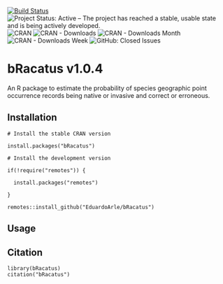 [![Build Status](https://travis-ci.org/EduardoArle/bRacatus.svg?branch=master)](https://travis-ci.org/EduardoArle/bRacatus)
![Project Status: Active – The project has reached a stable, usable state and is being actively developed.](https://www.repostatus.org/badges/latest/active.svg)
![CRAN](https://www.r-pkg.org/badges/version/bRacatus)
![CRAN - Downloads](http://cranlogs.r-pkg.org/badges/grand-total/bRacatus?color=ff69b4)
![CRAN - Downloads Month](http://cranlogs.r-pkg.org/badges/bRacatus)
![CRAN - Downloads Week](http://cranlogs.r-pkg.org/badges/last-week/bRacatus?color=orange)
![GitHub: Closed Issues](https://img.shields.io/github/issues-closed-raw/EduardoArle/bRacatus)

# bRacatus v1.0.4

An R package to estimate the probability of species geographic point occurrence records being native or invasive and correct or erroneous.

## Installation

```{r}
# Install the stable CRAN version

install.packages("bRacatus")

# Install the development version

if(!require("remotes")) {
  
  install.packages("remotes")
  
}

remotes::install_github("EduardoArle/bRacatus")
```

## Usage

## Citation

```{r}
library(bRacatus)
citation("bRacatus")
```
